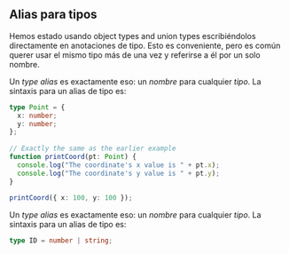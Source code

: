 
## Alias para tipos

Hemos estado usando object types and union types escribiéndolos directamente en anotaciones de tipo.
Esto es conveniente, pero es común querer usar el mismo tipo más de una vez y referirse a él por un solo nombre.

Un _type alias_ es exactamente eso: un _nombre_ para cualquier _tipo_.
La sintaxis para un alias de tipo es:
```ts
type Point = {
  x: number;
  y: number;
};
 
// Exactly the same as the earlier example
function printCoord(pt: Point) {
  console.log("The coordinate's x value is " + pt.x);
  console.log("The coordinate's y value is " + pt.y);
}
 
printCoord({ x: 100, y: 100 });
```
Un _type alias_ es exactamente eso: un _nombre_ para cualquier _tipo_.
La sintaxis para un alias de tipo es:
```ts
type ID = number | string;
```

